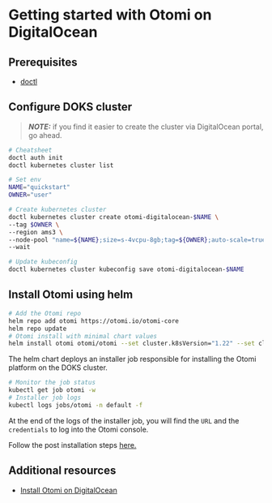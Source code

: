 # Getting started with Otomi on DigitalOcean

## Prerequisites

- [doctl](https://docs.digitalocean.com/reference/doctl/how-to/install/)

## Configure DOKS cluster

>**_NOTE:_** if you find it easier to create the cluster via DigitalOcean portal, go ahead.

```bash
# Cheatsheet
doctl auth init 
doctl kubernetes cluster list

# Set env
NAME="quickstart"
OWNER="user"

# Create kubernetes cluster
doctl kubernetes cluster create otomi-digitalocean-$NAME \
--tag $OWNER \
--region ams3 \
--node-pool "name=${NAME};size=s-4vcpu-8gb;tag=${OWNER};auto-scale=true;min-nodes=2;max-nodes=5;count=2;" \
--wait
```

```bash
# Update kubeconfig
doctl kubernetes cluster kubeconfig save otomi-digitalocean-$NAME
```

## Install Otomi using helm

```bash
# Add the Otomi repo
helm repo add otomi https://otomi.io/otomi-core
helm repo update
# Otomi install with minimal chart values
helm install otomi otomi/otomi --set cluster.k8sVersion="1.22" --set cluster.name=otomi-digitalocean-$NAME --set cluster.provider=custom --set apps.host-mods.enabled=false
```

The helm chart deploys an installer job responsible for installing the Otomi platform on the DOKS cluster.

```bash
# Monitor the job status
kubectl get job otomi -w
# Installer job logs
kubectl logs jobs/otomi -n default -f
```

At the end of the logs of the installer job, you will find the `URL` and the `credentials` to log into the Otomi console.

Follow the post installation steps [here.](https://otomi.io/docs/installation/post-install)

## Additional resources

- [Install Otomi on DigitalOcean](https://towardsdev.com/otomi-on-digital-ocean-16778f4466b8)
